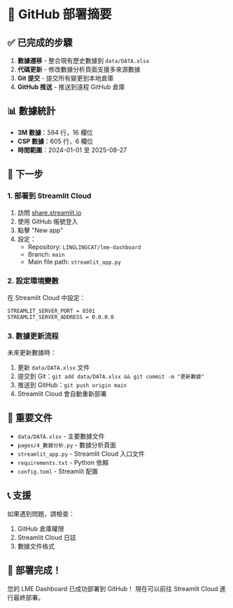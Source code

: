 # 🚀 GitHub 部署摘要

## ✅ 已完成的步驟

1. **數據遷移** - 整合現有歷史數據到 `data/DATA.xlsx`
2. **代碼更新** - 修改數據分析頁面支援多來源數據
3. **Git 提交** - 提交所有變更到本地倉庫
4. **GitHub 推送** - 推送到遠程 GitHub 倉庫

## 📊 數據統計

- **3M 數據**：594 行，16 欄位
- **CSP 數據**：605 行，6 欄位
- **時間範圍**：2024-01-01 至 2025-08-27

## 🎯 下一步

### 1. 部署到 Streamlit Cloud
1. 訪問 [share.streamlit.io](https://share.streamlit.io)
2. 使用 GitHub 帳號登入
3. 點擊 "New app"
4. 設定：
   - Repository: `LINGLINGCAT/lme-dashboard`
   - Branch: `main`
   - Main file path: `streamlit_app.py`

### 2. 設定環境變數
在 Streamlit Cloud 中設定：
```
STREAMLIT_SERVER_PORT = 8501
STREAMLIT_SERVER_ADDRESS = 0.0.0.0
```

### 3. 數據更新流程
未來更新數據時：
1. 更新 `data/DATA.xlsx` 文件
2. 提交到 Git：`git add data/DATA.xlsx && git commit -m "更新數據"`
3. 推送到 GitHub：`git push origin main`
4. Streamlit Cloud 會自動重新部署

## 🔗 重要文件

- `data/DATA.xlsx` - 主要數據文件
- `pages/4_數據分析.py` - 數據分析頁面
- `streamlit_app.py` - Streamlit Cloud 入口文件
- `requirements.txt` - Python 依賴
- `config.toml` - Streamlit 配置

## 📞 支援

如果遇到問題，請檢查：
1. GitHub 倉庫權限
2. Streamlit Cloud 日誌
3. 數據文件格式

## 🎉 部署完成！

您的 LME Dashboard 已成功部署到 GitHub！
現在可以前往 Streamlit Cloud 進行最終部署。
